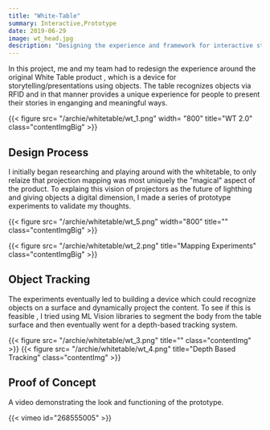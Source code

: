 ```yaml
---
title: "White-Table"
summary: Interactive,Prototype
date: 2019-06-29
image: wt_head.jpg
description: "Designing the experience and framework for interactive storytelling and presentations via objects on the White table"
---
```


In this project, me and my team had to redesign the experience around the original White Table product , which is a device for storytelling/presentations using objects. The table recognizes objects via RFID and in that manner provides a unique experience for people to present their stories in enganging and meaningful ways.

{{< figure src= "/archie/whitetable/wt_1.png" width= "800" title="WT 2.0" class="contentImgBig" >}}

## Design Process
I initially began researching and playing around with the whitetable, to only relaize that projection mapping was most uniquely the "magical" aspect of the product. To explaing this vision of projectors as the future of lighthing and giving objects a digital dimension, I made a series of prototype experiments to validate my thoughts. 

{{< figure src= "/archie/whitetable/wt_5.png" width="800" title="" class="contentImgBig" >}}

{{< figure src= "/archie/whitetable/wt_2.png" title="Mapping Experiments" class="contentImgBig" >}}

## Object Tracking
The experiments eventually led to building a device which could recognize objects on a surface and dynamically project the content. To see if this is feasible , I tried using ML Vision libraries to segment the body from the table surface and then eventually went for a depth-based tracking system.

{{< figure src= "/archie/whitetable/wt_3.png" title="" class="contentImg" >}}
{{< figure src= "/archie/whitetable/wt_4.png" title="Depth Based Tracking" class="contentImg" >}}

## Proof of Concept 
A video demonstrating the look and functioning of the prototype.

{{< vimeo id="268555005" >}}
